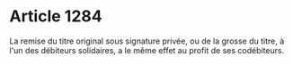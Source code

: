 # Article 1284

La remise du titre original sous signature privée, ou de la grosse du titre, à l'un des débiteurs solidaires, a le même effet au profit de ses codébiteurs.